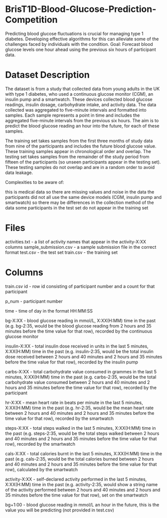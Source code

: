 # BrisT1D-Blood-Glucose-Prediction-Competition
Predicting blood glucose fluctuations is crucial for managing type 1 diabetes. Developing effective algorithms for this can alleviate some of the challenges faced by individuals with the condition.  Goal: Forecast blood glucose levels one hour ahead using the previous six hours of participant data.

# Dataset Description 
The dataset is from a study that collected data from young adults in the UK with type 1 diabetes, who used a continuous glucose monitor (CGM), an insulin pump and a smartwatch. These devices collected blood glucose readings, insulin dosage, carbohydrate intake, and activity data. The data collected was aggregated to five-minute intervals and formatted into samples. Each sample represents a point in time and includes the aggregated five-minute intervals from the previous six hours. The aim is to predict the blood glucose reading an hour into the future, for each of these samples.

The training set takes samples from the first three months of study data from nine of the participants and includes the future blood glucose value. These training samples appear in chronological order and overlap. The testing set takes samples from the remainder of the study period from fifteen of the participants (so unseen participants appear in the testing set). These testing samples do not overlap and are in a random order to avoid data leakage.

Complexities to be aware of:

this is medical data so there are missing values and noise in the data
the participants did not all use the same device models (CGM, insulin pump and smartwatch) so there may be differences in the collection method of the data
some participants in the test set do not appear in the training set

# Files
activities.txt - a list of activity names that appear in the activity-X:XX columns
sample_submission.csv - a sample submission file in the correct format
test.csv - the test set
train.csv - the training set

# Columns
train.csv
id - row id consisting of participant number and a count for that participant

p_num - participant number

time - time of day in the format HH:MM:SS

bg-X:XX - blood glucose reading in mmol/L, X:XX(H:MM) time in the past (e.g. bg-2:35, would be the blood glucose reading from 2 hours and 35 minutes before the time value for that row), recorded by the continuous glucose monitor

insulin-X:XX - total insulin dose received in units in the last 5 minutes, X:XX(H:MM) time in the past (e.g. insulin-2:35, would be the total insulin dose received between 2 hours and 40 minutes and 2 hours and 35 minutes before the time value for that row), recorded by the insulin pump

carbs-X:XX - total carbohydrate value consumed in grammes in the last 5 minutes, X:XX(H:MM) time in the past (e.g. carbs-2:35, would be the total carbohydrate value consumed between 2 hours and 40 minutes and 2 hours and 35 minutes before the time value for that row), recorded by the participant

hr-X:XX - mean heart rate in beats per minute in the last 5 minutes, X:XX(H:MM) time in the past (e.g. hr-2:35, would be the mean heart rate between 2 hours and 40 minutes and 2 hours and 35 minutes before the time value for that row), recorded by the smartwatch

steps-X:XX - total steps walked in the last 5 minutes, X:XX(H:MM) time in the past (e.g. steps-2:35, would be the total steps walked between 2 hours and 40 minutes and 2 hours and 35 minutes before the time value for that row), recorded by the smartwatch

cals-X:XX - total calories burnt in the last 5 minutes, X:XX(H:MM) time in the past (e.g. cals-2:35, would be the total calories burned between 2 hours and 40 minutes and 2 hours and 35 minutes before the time value for that row), calculated by the smartwatch

activity-X:XX - self-declared activity performed in the last 5 minutes, X:XX(H:MM) time in the past (e.g. activity-2:35, would show a string name of the activity performed between 2 hours and 40 minutes and 2 hours and 35 minutes before the time value for that row), set on the smartwatch

bg+1:00 - blood glucose reading in mmol/L an hour in the future, this is the value you will be predicting (not provided in test.csv)

